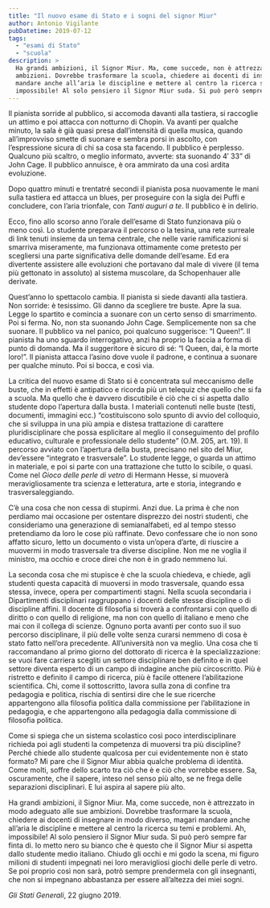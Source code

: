 ```yaml
---
title: "Il nuovo esame di Stato e i sogni del signor Miur"
author: Antonio Vigilante
pubDatetime: 2019-07-12
tags: 
  - "esami di Stato"
  - "scuola"
description: >
  Ha grandi ambizioni, il Signor Miur. Ma, come succede, non è attrezzato in modo adeguato alle sue
  ambizioni. Dovrebbe trasformare la scuola, chiedere ai docenti di insegnare in modo diverso, magari 
  mandare anche all’aria le discipline e mettere al centro la ricerca su temi e problemi. Ah, 
  impossibile! Al solo pensiero il Signor Miur suda. Si può però sempre far finta di.
---
```


Il pianista sorride al pubblico, si accomoda davanti alla tastiera, si raccoglie un attimo e poi attacca con notturno di Chopin. Va avanti per qualche minuto, la sala è già quasi presa dall’intensità di quella musica, quando all’improvviso smette di suonare e sembra porsi in ascolto, con l’espressione sicura di chi sa cosa sta facendo. Il pubblico è perplesso. Qualcuno più scaltro, o meglio informato, avverte: sta suonando 4′ 33” di John Cage. Il pubblico annuisce, è ora ammirato da una così ardita evoluzione. 

Dopo quattro minuti e trentatré secondi il pianista posa nuovamente le mani sulla tastiera ed attacca un blues, per proseguire con la sigla dei Puffi e concludere, con l’aria trionfale, con *Tanti auguri a te*. Il pubblico è in delirio. 

Ecco, fino allo scorso anno l’orale dell’esame di Stato funzionava più o meno così. Lo studente preparava il percorso o la tesina, una rete surreale di link tenuti insieme da un tema centrale, che nelle varie ramificazioni si smarriva miseramente, ma funzionava ottimamente come pretesto per scegliersi una parte significativa delle domande dell’esame. Ed era divertente assistere alle evoluzioni che portavano dal male di vivere (il tema più gettonato in assoluto) al sistema muscolare, da Schopenhauer alle derivate.

Quest’anno lo spettacolo cambia. Il pianista si siede davanti alla tastiera. Non sorride: è tesissimo. Gli danno da scegliere tre buste. Apre la sua. Legge lo spartito e comincia a suonare con un certo senso di smarrimento. Poi si ferma. No, non sta suonando John Cage. Semplicemente non sa che suonare. Il pubblico va nel panico, poi qualcuno suggerisce: “I Queen!”. Il pianista ha uno sguardo interrogativo, anzi ha proprio la faccia a forma di punto di domanda. Ma il suggeritore è sicuro di sé: “I Queen, dai, è la morte loro!”. Il pianista attacca l’asino dove vuole il padrone, e continua a suonare per qualche minuto. Poi si bocca, e così via. 

La critica del nuovo esame di Stato si è concentrata sul meccanismo delle buste, che in effetti è antipatico e ricorda più un telequiz che quello che si fa a scuola. Ma quello che è davvero discutibile è ciò che ci si aspetta dallo studente dopo l’apertura dalla busta. I materiali contenuti nelle buste (testi, documenti, immagini ecc.) “costituiscono solo spunto di avvio del colloquio, che si sviluppa in una più ampia e distesa trattazione di carattere pluridisciplinare che possa esplicitare al meglio il conseguimento del profilo educativo, culturale e professionale dello studente” (O.M. 205, art. 19). Il percorso avviato con l’apertura della busta, precisano nel sito del Miur, dev’essere “integrato e trasversale”. Lo studente legge, o guarda un attimo in materiale, e poi si parte con una trattazione che tutto lo scibile, o quasi. Come nel *Gioco delle perle di vetro* di Hermann Hesse, si muoverà meravigliosamente tra scienza e letteratura, arte e storia, integrando e trasversaleggiando. 

C’è una cosa che non cessa di stupirmi. Anzi due. La prima è che non perdiamo mai occasione per ostentare disprezzo dei nostri studenti, che consideriamo una generazione di semianalfabeti, ed al tempo stesso pretendiamo da loro le cose più raffinate. Devo confessare che io non sono affatto sicuro, letto un documento o vista un’opera d’arte, di riuscire a muovermi in modo trasversale tra diverse discipline. Non me ne voglia il ministro, ma occhio e croce direi che non è in grado nemmeno lui. 

La seconda cosa che mi stupisce è che la scuola chiedeva, e chiede, agli studenti questa capacità di muoversi in modo trasversale, quando essa stessa, invece, opera per compartimenti stagni. Nella scuola secondaria i Dipartimenti disciplinari raggruppano i docenti delle stesse discipline o di discipline affini. Il docente di filosofia si troverà a confrontarsi con quello di diritto o con quello di religione, ma non con quello di italiano e meno che mai con il collega di scienze. Ognuno porta avanti per conto suo il suo percorso disciplinare, il più delle volte senza curarsi nemmeno di cosa è stato fatto nell’ora precedente. All’università non va meglio. Una cosa che ti raccomandano al primo giorno del dottorato di ricerca è la specializzazione: se vuoi fare carriera scegliti un settore disciplinare ben definito e in quel settore diventa esperto di un campo di indagine anche più circoscritto. Più è ristretto e definito il campo di ricerca, più è facile ottenere l’abilitazione scientifica. Chi, come il sottoscritto, lavora sulla zona di confine tra pedagogia e politica, rischia di sentirsi dire che le sue ricerche appartengono alla filosofia politica dalla commissione per l’abilitazione in pedagogia, e che appartengono alla pedagogia dalla commissione di filosofia politica. 

Come si spiega che un sistema scolastico così poco interdisciplinare richieda poi agli studenti la competenza di muoversi tra più discipline? Perché chiede allo studente qualcosa per cui evidentemente non è stato formato? Mi pare che il Signor Miur abbia qualche problema di identità. Come molti, soffre dello scarto tra ciò che è e ciò che vorrebbe essere. Sa, oscuramente, che il sapere, inteso nel senso più alto, se ne frega delle separazioni disciplinari. E lui aspira al sapere più alto. 

Ha grandi ambizioni, il Signor Miur. Ma, come succede, non è attrezzato in modo adeguato alle sue ambizioni. Dovrebbe trasformare la scuola, chiedere ai docenti di insegnare in modo diverso, magari mandare anche all’aria le discipline e mettere al centro la ricerca su temi e problemi. Ah, impossibile! Al solo pensiero il Signor Miur suda. Si può però sempre far finta di. Io metto nero su bianco che è questo che il Signor Miur si aspetta dallo studente medio italiano. Chiudo gli occhi e mi godo la scena, mi figuro milioni di studenti impegnati nei loro meravigliosi giochi delle perle di vetro. Se poi proprio così non sarà, potrò sempre prendermela con gli insegnanti, che non si impegnano abbastanza per essere all’altezza dei miei sogni.

_Gli Stati Generali_, 22 giugno 2019.
